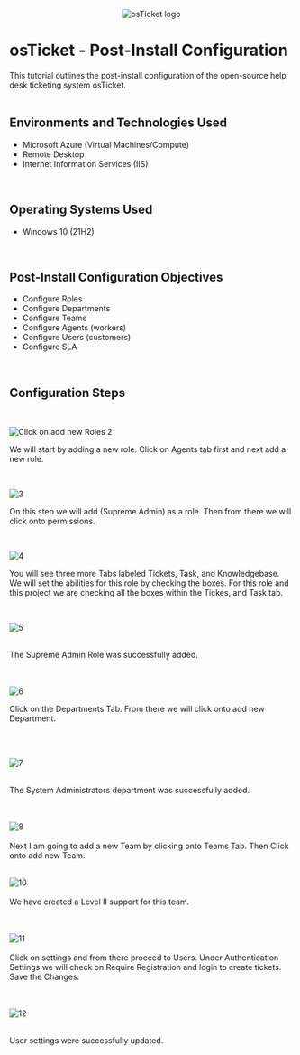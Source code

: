 <p align="center">
<img src="https://i.imgur.com/Clzj7Xs.png" alt="osTicket logo"/>
</p>

<h1>osTicket - Post-Install Configuration</h1>
This tutorial outlines the post-install configuration of the open-source help desk ticketing system osTicket.<br />


</h2>

<br>
<h2>Environments and Technologies Used</h2>

- Microsoft Azure (Virtual Machines/Compute)
- Remote Desktop
- Internet Information Services (IIS)
<br>

<h2>Operating Systems Used </h2>

- Windows 10</b> (21H2)
<br>

<h2>Post-Install Configuration Objectives</h2>

- Configure Roles 
- Configure Departments
- Configure Teams
- Configure Agents (workers)
- Configure Users (customers)
- Configure SLA
<br>

<h2>Configuration Steps</h2>
<br>

  ![Click on add new Roles 2](https://github.com/Terry-Jackson/Post-Installation-Configuration/assets/155121596/aeb4e700-f803-4e99-83ab-ce9d23b98934)

We will start by adding a new role. Click on Agents tab first and next add a new role.
</p>
<br />

<p>

  ![3](https://github.com/Terry-Jackson/Post-Installation-Configuration/assets/155121596/3ff39d4f-66ec-4162-a838-4a531c09de97)

On this step we will add (Supreme Admin) as a role. Then from there we will click onto permissions.
</p>
<br />

<p>

  ![4](https://github.com/Terry-Jackson/Post-Installation-Configuration/assets/155121596/405113a5-8d35-40bf-9eeb-5bc2d36a2e03)

</p>
<p>
You will see three more Tabs labeled Tickets, Task, and Knowledgebase. We will set the abilities for this role by checking the boxes. For this role and this project we are checking all the boxes within the Tickes, and Task tab.
</p>
<br />

![5](https://github.com/Terry-Jackson/Post-Installation-Configuration/assets/155121596/3d9e21a4-8326-4762-88ad-5ad12cd75f4c)

<br>
The Supreme Admin Role was successfully added.


<br>
<br>
<br>

![6](https://github.com/Terry-Jackson/Post-Installation-Configuration/assets/155121596/5dc690ec-527b-4343-a863-184317d740ac)
<br>

Click on the Departments Tab. From there we will click onto add new Department.

<br>


<br>

![7](https://github.com/Terry-Jackson/Post-Installation-Configuration/assets/155121596/44725b2e-6c77-4595-a71c-27f7a6c234bc)

<br>
The System Administrators department was successfully added.

<br>
<br>
<br>

![8](https://github.com/Terry-Jackson/Post-Installation-Configuration/assets/155121596/1850fdec-9bfe-4e08-ae97-381fb4ed56ab)
<br>
<br>
Next I am going to add a new Team by clicking onto Teams Tab. Then Click onto add new Team. 
<br>
<br>

![10](https://github.com/Terry-Jackson/Post-Installation-Configuration/assets/155121596/18949139-07d3-4d18-9ea7-6921e6ddacd9)
<br>
<br>
We have created a Level II support for this team.
<br>
<br>
<br>

![11](https://github.com/Terry-Jackson/Post-Installation-Configuration/assets/155121596/61ca4bde-6df6-4039-9f66-4553eeb227bf)
<br>
<br>
Click on settings and from there proceed to Users. Under Authentication Settings we will check on Require Registration and 
login to create tickets. Save the Changes.
<br>
<br>
<br>

![12](https://github.com/Terry-Jackson/Post-Installation-Configuration/assets/155121596/2e84e5a1-6c9c-404c-8f76-2f6d760e5777)
<br>
<br>

User settings were successfully updated.
<br>
<br>
<br>


